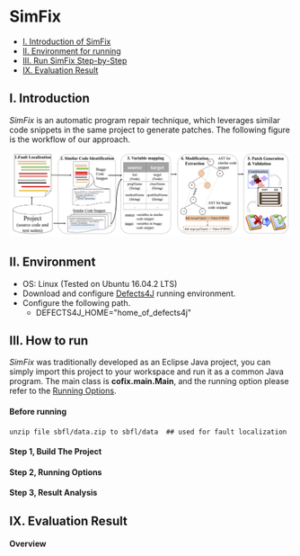 # SimFix

* [I. Introduction of SimFix](#ix-evaluation-result)
* [II. Environment for running](#ii-environment)
* [III. Run SimFix Step-by-Step](#iii-how-to-run)
* [IX. Evaluation Result](#ix-evaluation-result)

## I. Introduction

*SimFix* is an automatic program repair technique, which leverages similar code snippets in the same project to generate patches. The following figure is the workflow of our approach.

![The workflow of this technique.\label{workflow}](./doc/figure/overview.png)

## II. Environment

* OS: Linux (Tested on Ubuntu 16.04.2 LTS)
* Download and configure [Defects4J](https://github.com/rjust/defects4j) running environment.
* Configure the following path.
  * DEFECTS4J_HOME="home_of_defects4j"



## III. How to run

*SimFix* was traditionally developed as an Eclipse Java project, you can simply import this project to your workspace and run it as a common Java program. The main class is **cofix.main.Main**, and the running option please refer to the [Running Options](#step-2-running-options).

#### Before running

```shell
unzip file sbfl/data.zip to sbfl/data  ## used for fault localization
```

#### Step 1, Build The Project



#### Step 2, Running Options 



#### Step 3, Result Analysis



## IX. Evaluation Result

####  Overview
